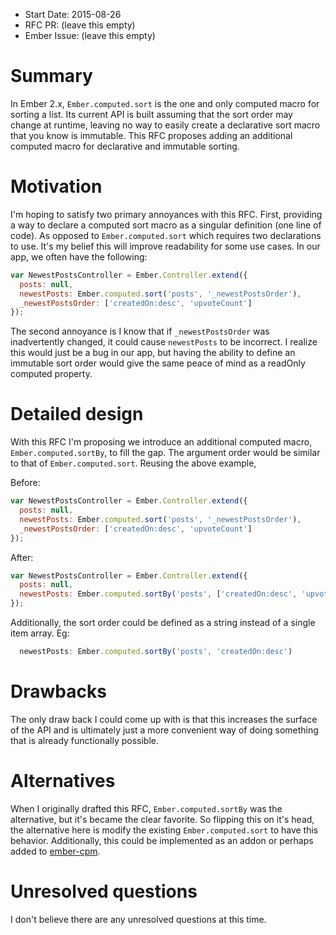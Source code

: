 - Start Date: 2015-08-26
- RFC PR: (leave this empty)
- Ember Issue: (leave this empty)

# Summary

In Ember 2.x, `Ember.computed.sort` is the one and only computed macro for sorting a list. Its current API is built assuming that the sort order may change at runtime, leaving no way to easily create a declarative sort macro that you know is immutable. This RFC proposes adding an additional computed macro for declarative and immutable sorting.

# Motivation

I'm hoping to satisfy two primary annoyances with this RFC. First, providing a way to declare a computed sort macro as a singular definition (one line of code). As opposed to `Ember.computed.sort` which requires two declarations to use. It's my belief this will improve readability for some use cases. In our app, we often have the following:

```javascript
var NewestPostsController = Ember.Controller.extend({
  posts: null,
  newestPosts: Ember.computed.sort('posts', '_newestPostsOrder'),
  _newestPostsOrder: ['createdOn:desc', 'upvoteCount']
});
```

The second annoyance is I know that if `_newestPostsOrder` was inadvertently changed, it could cause `newestPosts` to be incorrect. I realize this would just be a bug in our app, but having the ability to define an immutable sort order would give the same peace of mind as a readOnly computed property.

# Detailed design

With this RFC I'm proposing we introduce an additional computed macro, `Ember.computed.sortBy`, to fill the gap. The argument order would be similar to that of `Ember.computed.sort`. Reusing the above example,

Before:
```javascript
var NewestPostsController = Ember.Controller.extend({
  posts: null,
  newestPosts: Ember.computed.sort('posts', '_newestPostsOrder'),
  _newestPostsOrder: ['createdOn:desc', 'upvoteCount']
});
```

After:
```javascript
var NewestPostsController = Ember.Controller.extend({
  posts: null,
  newestPosts: Ember.computed.sortBy('posts', ['createdOn:desc', 'upvoteCount'])
});
```

Additionally, the sort order could be defined as a string instead of a single item array. Eg:
```javascript
  newestPosts: Ember.computed.sortBy('posts', 'createdOn:desc')
```


# Drawbacks

The only draw back I could come up with is that this increases the surface of the API and is ultimately just a more convenient way of doing something that is already functionally possible.

# Alternatives

When I originally drafted this RFC, `Ember.computed.sortBy` was the alternative, but it's became the clear favorite. So flipping this on it's head, the alternative here is modify the existing `Ember.computed.sort` to have this behavior. Additionally, this could be implemented as an addon or perhaps added to [ember-cpm](https://github.com/cibernox/ember-cpm).

# Unresolved questions

I don't believe there are any unresolved questions at this time.
